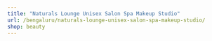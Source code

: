 ```yaml
---
title: "Naturals Lounge Unisex Salon Spa Makeup Studio"
url: /bengaluru/naturals-lounge-unisex-salon-spa-makeup-studio/
shop: beauty
---
```

